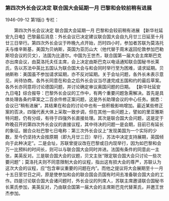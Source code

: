 ### 第四次外长会议决定  联合国大会延期一月  巴黎和会较前稍有进展

1946-09-12
第1版()
专栏：

　　第四次外长会议决定
    联合国大会延期一月
    巴黎和会较前稍有进展
    【新华社延安九日电】巴黎最后消息：外长会议已决定建议联合国大会自九月廿三日延至十月廿三日举行。第四次外长会议于昨晚九点开始，历时四小时，参加者苏联为莫洛托夫与维辛斯基，美国为贝纳斯，英国为亚历山大（他代替于周末返回伦敦参加巴勒斯坦会议的贝文），法国为比道尔。中国为王世杰，联合国第一届大会主席斯巴克亦出席会议，由莫洛托夫任主席，会上决定由斯巴克以电话通知联合国秘书长莱氏，告以苏法中英比五国认为联合国大会与和会同时举行至为困难，请求延期。贝纳斯称：美国虽不参加请求延期，亦不反对延期。关于会址问题，各外长未表示意见，尚待协商。各外长同意在和会之后外长会议当尽速完成五国和约的最后草案。各外长亦同意将讨论德国问题，并讨论确定审议奥国问题的日期。
    【新华社延安九日电】综合报导：巴黎外长会议的工作中，有两个重要问题急需解决。首先是具体处理各条约草案之二百余件修正案问题，这是外长助理会议的中心任务。据悉：会议已“稍有进展”，其结果在和会的讨论中也有一些积极影响增加。最近某些修正案的否决，四强代表大体上采取一致步调，但在其他一些问题上，譬如的里亚雅斯特问题，仍有分歧，有待于四强外长直接处理。其次是联合国大会问题，这是定于昨晚召开的第四次外长会议的直接议程，其中待决的问题一是会期，目前已有延长的象征。据合众社巴黎七日电称：第三次外长会议上“发现美国为一个实际的少数，至今仍坚持大会按原期（即九月廿三日）举行，苏法中决定支持展期，英国倾向于此种决定”。二是会址，苏联曾提议改在巴黎或日内现举行，因为如巴黎和会万一比预料的时间长，则可以与联合国大会同时并进。法国有条件的同意此一主张，美英反对。三是联合国大会的议题，贝文主张“限定联合国大会只讨论一些次要问题”；莫洛托夫则不同意限制大会的议程，指出这有损大会的尊严，苏联认为这次大会的议程，应“包含审议重要的问题在内”。而他之提议将大会展期至十一月十五日至廿日之间，原是使参加和会的联合国会员国有时间去准备联合国大会的工作。四是讨论联合国大会诸问题时，外长会议的列席人，苏联主席邀请联合国秘书长莱氏参加，美英反对，乃由联合国第一届大会的主席斯巴克代替莱氏，并邀王世杰参加。

